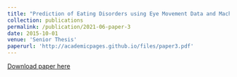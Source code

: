 ```yaml
---
title: "Prediction of Eating Disorders using Eye Movement Data and Machine Learning"
collection: publications
permalink: /publication/2021-06-paper-3
date: 2015-10-01
venue: 'Senior Thesis'
paperurl: 'http://academicpages.github.io/files/paper3.pdf'
---
```


[Download paper here](http://academicpages.github.io/files/paper3.pdf)